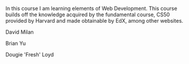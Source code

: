 In this course I am learning elements of Web Development. This course builds off the knowledge acquired by the fundamental course, CS50 provided by Harvard and made obtainable by EdX, among other websites.



David Milan
Brian Yu
Dougie 'Fresh' Loyd